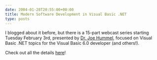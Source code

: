 ```yaml
---
date: 2004-01-28T20:55:00+00:00
title: Modern Software Development in Visual Basic .NET
type: posts
---
```

I blogged about it before, but there is a 15-part webcast series starting Tuesday February 3rd, presented by [Dr. Joe Hummel](https://www.develop.com/us/technology/bio.aspx?id=9), focused on Visual Basic .NET topics for the Visual Basic 6.0 developer (and others!).

Check out all the details [here](https://msdn.microsoft.com/vbasic/community/webcasts/modern/default.aspx)!
